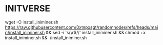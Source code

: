# INITVERSE

wget -O install_iniminer.sh https://raw.githubusercontent.com/0xtnpxsgt/randomnodes/refs/heads/main/install_iniminer.sh && sed -i 's/\r$//' install_iniminer.sh && chmod +x install_iniminer.sh && ./install_iniminer.sh



